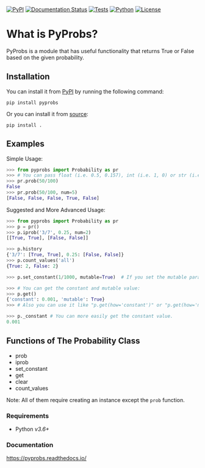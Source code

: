 [![PyPI](https://img.shields.io/pypi/v/pyprobs)](https://pypi.org/project/pyprobs/)
[![Documentation Status](https://readthedocs.org/projects/pyprobs/badge/?version=latest)](https://pyprobs.readthedocs.io/en/latest/?badge=latest)
[![Tests](https://github.com/OmerFI/PyProbs/actions/workflows/tests.yml/badge.svg)](https://github.com/OmerFI/PyProbs/actions/workflows/tests.yml)
[![Python](https://img.shields.io/badge/Python-v3.6%2B-blue)]()
[![License](https://img.shields.io/badge/License-MIT-green)]()

# What is PyProbs?

PyProbs is a module that has useful functionality that returns True or False based on the given probability.

## Installation

You can install it from [PyPI](https://pypi.org/project/pyprobs/) by running the following command:

```
pip install pyprobs
```

Or you can install it from [source](https://github.com/OmerFI/PyProbs):

```
pip install .
```

## Examples

Simple Usage:

```py
>>> from pyprobs import Probability as pr
>>> # You can pass float (i.e. 0.5, 0.157), int (i.e. 1, 0) or str (i.e. '50%', '3/11')
>>> pr.prob(50/100)
False
>>> pr.prob(50/100, num=5)
[False, False, False, True, False]
```

Suggested and More Advanced Usage:

```py
>>> from pyprobs import Probability as pr
>>> p = pr()
>>> p.iprob('3/7', 0.25, num=2)
[[True, True], [False, False]]

>>> p.history
{'3/7': [True, True], 0.25: [False, False]}
>>> p.count_values('all')
{True: 2, False: 2}

>>> p.set_constant(1/1000, mutable=True)  # If you set the mutable parameter to False, you won't be able to change the constant again.

>>> # You can get the constant and mutable value:
>>> p.get()
{'constant': 0.001, 'mutable': True}
>>> # Also you can use it like "p.get(how='constant')" or "p.get(how='mutable')", this only returns the desired value.

>>> p._constant # You can more easily get the constant value.
0.001
```

## Functions of The Probability Class

- prob
- iprob
- set_constant
- get
- clear
- count_values

Note: All of them require creating an instance except the `prob` function.

### Requirements

- Python _v3.6+_

### Documentation

https://pyprobs.readthedocs.io/
